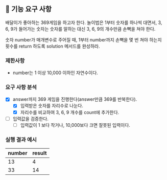## 🚀 기능 요구 사항

배달이가 좋아하는 369게임을 하고자 한다. 놀이법은 1부터 숫자를 하나씩 대면서, 3, 6, 9가 들어가는 숫자는 숫자를 말하는 대신 3, 6, 9의 개수만큼 손뼉을 쳐야 한다.

숫자 number가 매개변수로 주어질 때, 1부터 number까지 손뼉을 몇 번 쳐야 하는지 횟수를 return 하도록 solution 메서드를 완성하라.

### 제한사항

- number는 1 이상 10,000 이하인 자연수이다.

### 요구 사항 분석
- [X] answer까지 369 게임을 진행한다(answer만큼 369를 반복한다).
  - [X] 입력받은 숫자를 자리수로 나눈다.
  - [X] 자리수를 비교하여 3, 6, 9 개수를 count에 추가한다.
- [ ] 입력값을 검증한다. 
  - [ ] 입력값이 1 보다 작거나, 10,000보다 크면 잘못된 입력이다.

### 실행 결과 예시

| number | result |
| --- | --- |
| 13 | 4 |
| 33 | 14 |
